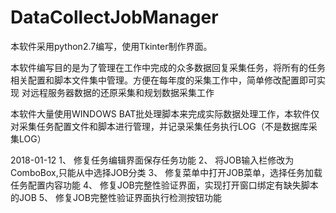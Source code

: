 # DataCollectJobManager
本软件采用python2.7编写，使用Tkinter制作界面。

本软件编写目的是为了管理在工作中完成的众多数据回复采集任务，将所有的任务相关配置和脚本文件集中管理。方便在每年度的采集工作中，简单修改配置即可实现
对远程服务器数据的还原采集和规划数据采集工作

本软件大量使用WINDOWS BAT批处理脚本来完成实际数据处理工作，本软件仅对采集任务配置文件和脚本进行管理，并记录采集任务执行LOG（不是数据库采集LOG）

2018-01-12
1、 修复任务编辑界面保存任务功能
2、 将JOB输入栏修改为ComboBox,只能从中选择JOB分类
3、 修复菜单中打开JOB菜单，选择任务加载任务配置内容功能
4、 修复JOB完整性验证界面，实现打开窗口绑定有缺失脚本的JOB
5、 修复JOB完整性验证界面执行检测按钮功能